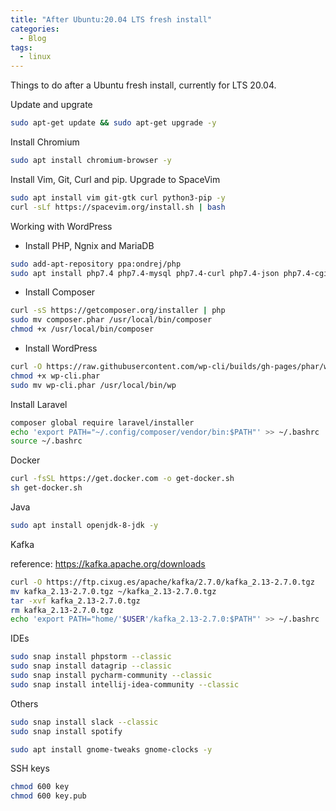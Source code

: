 ```yaml
---
title: "After Ubuntu:20.04 LTS fresh install"
categories:
  - Blog
tags:
  - linux
---
```


Things to do after a Ubuntu fresh install, currently for LTS 20.04.

Update and upgrate

```bash
sudo apt-get update && sudo apt-get upgrade -y
```

Install Chromium
```bash
sudo apt install chromium-browser -y
```

Install Vim, Git, Curl and pip. Upgrade to SpaceVim

```bash
sudo apt install vim git-gtk curl python3-pip -y
curl -sLf https://spacevim.org/install.sh | bash
```

Working with WordPress

 - Install PHP, Ngnix and MariaDB

```bash
sudo add-apt-repository ppa:ondrej/php
sudo apt install php7.4 php7.4-mysql php7.4-curl php7.4-json php7.4-cgi php7.4-xsl php7.4-xml php7.4-fpm php7.4-zip php7.4-mbstring php7.4-gd mariadb-server php7.4-xdebug
```

 - Install Composer

```bash
curl -sS https://getcomposer.org/installer | php
sudo mv composer.phar /usr/local/bin/composer
chmod +x /usr/local/bin/composer
```

 - Install WordPress

```bash
curl -O https://raw.githubusercontent.com/wp-cli/builds/gh-pages/phar/wp-cli.phar
chmod +x wp-cli.phar
sudo mv wp-cli.phar /usr/local/bin/wp
```

Install Laravel

```bash
composer global require laravel/installer
echo 'export PATH="~/.config/composer/vendor/bin:$PATH"' >> ~/.bashrc
source ~/.bashrc
```

Docker

```bash
curl -fsSL https://get.docker.com -o get-docker.sh
sh get-docker.sh
```

Java

```bash
sudo apt install openjdk-8-jdk -y
```

Kafka

reference: https://kafka.apache.org/downloads

```bash
curl -O https://ftp.cixug.es/apache/kafka/2.7.0/kafka_2.13-2.7.0.tgz
mv kafka_2.13-2.7.0.tgz ~/kafka_2.13-2.7.0.tgz
tar -xvf kafka_2.13-2.7.0.tgz
rm kafka_2.13-2.7.0.tgz
echo 'export PATH="home/'$USER'/kafka_2.13-2.7.0:$PATH"' >> ~/.bashrc
```

IDEs

```bash
sudo snap install phpstorm --classic
sudo snap install datagrip --classic
sudo snap install pycharm-community --classic
sudo snap install intellij-idea-community --classic
```

Others

```bash
sudo snap install slack --classic
sudo snap install spotify
```

```bash
sudo apt install gnome-tweaks gnome-clocks -y
```

SSH keys

```bash
chmod 600 key
chmod 600 key.pub
```
